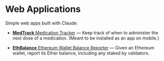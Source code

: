 # Web Applications

Simple web apps built with Claude:
* [**MedTrack** Medication Tracker](medtracker/) — Keep track of when to administer the next dose of a medication. (Meant to be installed as an app on mobile.)

* [**EthBalance** Ethereum Wallet Balance Reporter](ether-balance.htm?addr=0xa186a6011d44c069b0c0a270ce09faf119c37091) — Given an Ethereum wallet, report its Ether balance, including any staked by validators.